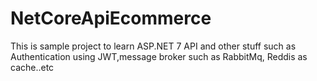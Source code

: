 # NetCoreApiEcommerce

This is sample project to learn ASP.NET 7 API and other stuff such as Authentication using JWT,message broker such as RabbitMq, Reddis as cache..etc
